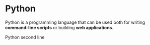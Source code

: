 # Python

Python is a programming language that can be used both for writing **command-line scripts** or building **web applications**.

Python second line








